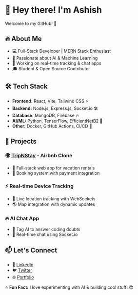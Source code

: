 # 👋 Hey there! I'm Ashish  
Welcome to my GitHub! 🚀  

## 🔥 About Me  
- 💻 Full-Stack Developer | MERN Stack Enthusiast  
- 🤖 Passionate about AI & Machine Learning  
- 📡 Working on real-time tracking & chat apps  
- 🎓 Student & Open Source Contributor  

## 🛠️ Tech Stack  
- **Frontend:** React, Vite, Tailwind CSS ⚡  
- **Backend:** Node.js, Express.js, Socket.io 🛠️  
- **Database:** MongoDB, Firebase 🔥  
- **AI/ML:** Python, TensorFlow, EfficientNetB2 🤖  
- **Other:** Docker, GitHub Actions, CI/CD 🚀  

## 🚀 Projects  
### 🌍 [TripNStay](https://github.com/ashishkum25/TripNStay) - Airbnb Clone  
- 🏡 Full-stack web app for vacation rentals  
- 🛒 Booking system with payment integration  

### ⚡ Real-time Device Tracking  
- 📍 Live location tracking with WebSockets  
- 🌎 Map integration with dynamic updates  

### 🔥 AI Chat App  
- 🤖 Tag AI to answer coding doubts  
- 💬 Real-time chat using Socket.io  

## 📫 Let's Connect  
- 💼 [LinkedIn](https://www.linkedin.com/in/your-profile)  
- 🐦 [Twitter](https://twitter.com/yourhandle)  
- 🌐 [Portfolio](https://yourportfolio.com)  

⭐ **Fun Fact:** I love experimenting with AI & building cool stuff! 😎  
